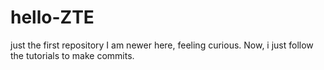 # hello-ZTE
just the first repository
I am newer here, feeling curious. Now, i just follow the tutorials to make commits.
